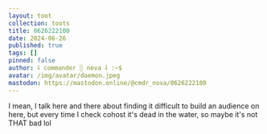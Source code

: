 ```yaml
---
layout: toot
collection: toots
title: 0626222100
date: 2024-06-26
published: true
tags: []
pinned: false
author: ⸸ commander ░ nova ⸸ :~$
avatar: /img/avatar/daemon.jpeg
mastodon: https://mastodon.online/@cmdr_nova/0626222100
---
```


I mean, I talk here and there about finding it difficult to build an audience on here, but every time I check cohost it's dead in the water, so maybe it's not THAT bad lol
